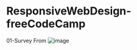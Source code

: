 # ResponsiveWebDesign-freeCodeCamp

01-Survey From
![image](https://github.com/mertcetiin/ResponsiveWebDesign-freeCodeCamp/assets/102957602/33252368-d3be-4374-99f7-a9ddac3af043)
